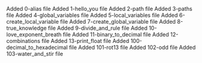 Added 0-alias file
Added 1-hello_you file
Added 2-path file
Added 3-paths file
Added 4-global_variables file
Added 5-local_variables file
Added 6-create_local_variable file
Added 7-create_global_variable file
Added 8-true_knowledge file
Added 9-divide_and_rule file
Added 10-love_exponent_breath file
Added 11-binary_to_decimal file
Added 12-combinations file
Added 13-print_float file
Added 100-decimal_to_hexadecimal file
Added 101-rot13 file
Added 102-odd file
Added 103-water_and_stir file

